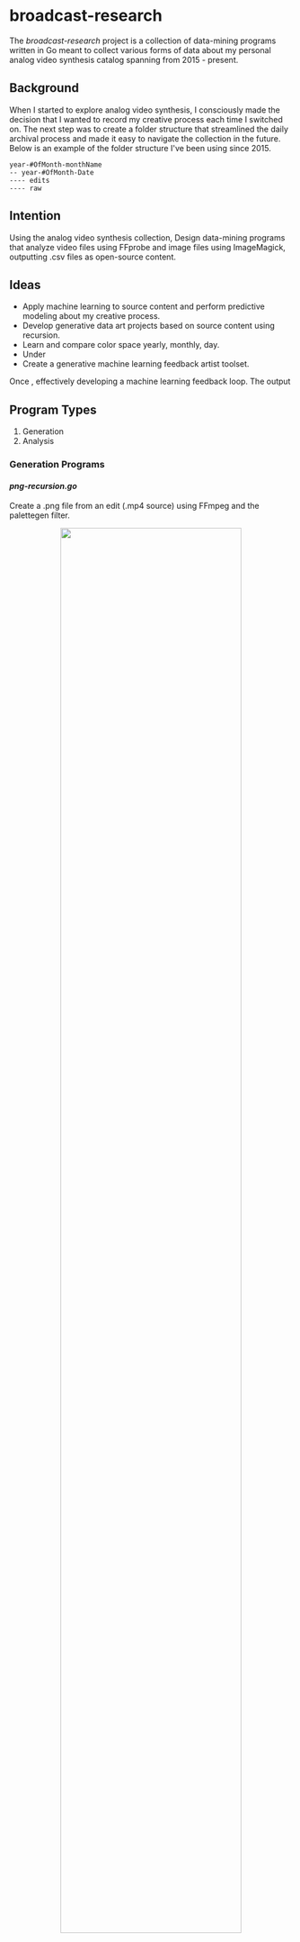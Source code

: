 # broadcast-research
The *broadcast-research* project is a collection of data-mining programs written in Go meant to collect various forms of data about my personal analog video synthesis catalog spanning from 2015 - present.

## Background
When I started to explore analog video synthesis, I consciously made the decision that I wanted to record my creative process each time I switched on. The next step was to create a folder structure that streamlined the daily archival process and made it easy to navigate the collection in the future. Below is an example of the folder structure I've been using since 2015.

```
year-#OfMonth-monthName
-- year-#OfMonth-Date
---- edits
---- raw
```

## Intention
Using the analog video synthesis collection, 
Design data-mining programs that analyze video files using FFprobe and image files using ImageMagick, outputting .csv files as open-source content. 

## Ideas
- Apply machine learning to source content and perform predictive modeling about my creative process.
- Develop generative data art projects based on source content using recursion.
- Learn and compare color space yearly, monthly, day.
- Under
- Create a generative machine learning feedback artist toolset.


Once , effectively developing a machine learning feedback loop. The output 

## Program Types
1. Generation
2. Analysis

### Generation Programs

#### *png-recursion.go*
Create a .png file from an edit (.mp4 source) using FFmpeg and the palettegen filter.

<p align="center">
  <img width="80%" height="80%" src="https://i.ibb.co/p0zLPmC/demo-png-recursion.gif"/>
</p>

#### *gif-recursion.go*
Use the .png file and the .mp4 source to create a new .gif file using FFmpeg.

<p align="center">
  <img width="80%" height="80%" src="https://i.ibb.co/qx8HYZY/demo-gif-recursion.gif"/>
</p>

#### *jpg-recursion.go*
Extract individual frames as .jpg files from the .mp4 source using FFmpeg.
<p align="center">
  <img width="80%" height="80%" src="https://i.ibb.co/Mn0PkN0/demo-jpg-recursion.gif"/>
</p>

Example output of frame extraction to dedicated jpg directory.
<p align="center">
  <img width="80%" height="80%" src="https://i.ibb.co/zhxGL42/demo-jpg-output.png
"/>
</p>

### Analysis Programs

#### *histogram-recursion.go*
Using a .png file as the source, generate a .txt histogram file using ImageMagick
<p align="center">
  <img width="80%" height="80%" src="https://i.ibb.co/HqyXwTJ/demo-histogram-recursion.gif"/>
</p>

Example histogram .txt file
<p align="center">
  <img width="80%" height="80%" src="https://i.ibb.co/Hnbwr9T/demo-histogram-txt.png"/>
</p>







## Types of Data

### FFprobe Data
```
Data collected using
Filename	
FolderDate	
Folder Month	
Folder Day	
Folder 
Year	
Edit Date	
Edit Month	
Edit Day	
Edit Year	
Edit Day Number	
Timestamp	
Timezone	
Duration	
Size	
Bitrate	Format	
Formant Long
```

### ImageMagick
```
Image
Format
Mime type
Class
Geometry
Resolution
Print size
Units
Colorspace
Type
Base Type
Endianess
Depth
Red
Green
Blue
Alpha
Pixels
red min
red max
red mean
red standard deviation
red kurtosis
red skewness
red entropy
green min
green max
green mean
green standard deviation
green kurtosis
green skewness
green entropy
blue min
blue max
blue mean
blue standard deviation
blue kurtosis
blue skewness
blue entropy
alpha min
alpha max
alpha mean
alpha standard deviation
alpha kurtosis
alpha skewness
alpha entropy
imagstats min
imagstats max
imagstats mean
imagstats standard deviation
imagstats kurtosis
imagstats skewness
imagstats entropy
Colors
Rendering intent
Gamma
chromaticity red primary
chromaticity green primary
chromaticity blue primary
chromaticity white point
Matte color
Background color
Border color
Transparent color
Interlace
Intensity
Compose
Page geometry
Dispose
Iterations
Compression
Orientation
Prop date create
Prop date modify
png:IHDR.bit-depth-orig
png:IHDR.bit_depth
png:IHDR.color-type-orig
png:IHDR.color_type
png:IHDR.interlace_method
png:IHDR.width,height
png:pHYs
png:sRGB
Prop signature
Artifacts verbose
Tainted
Filesize
Number pixels
Pixels per second
User time
Elapsed time
Version
```

## Programs

